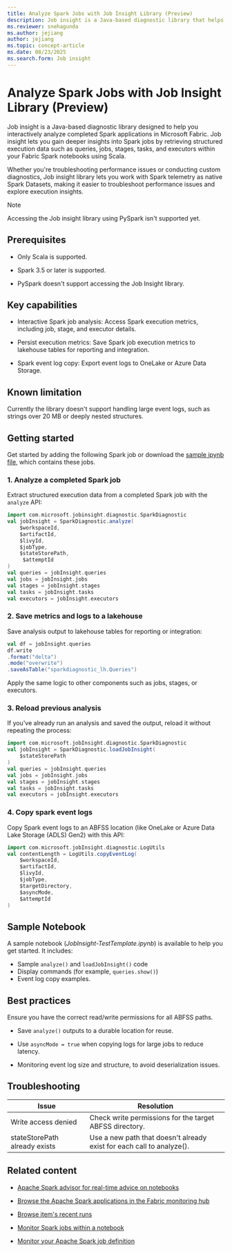 ```yaml
---
title: Analyze Spark Jobs with Job Insight Library (Preview)
description: Job insight is a Java-based diagnostic library that helps you interactively analyze completed Spark applications in Microsoft Fabric.
ms.reviewer: snehagunda
ms.author: jejiang
author: jejiang
ms.topic: concept-article
ms.date: 08/23/2025
ms.search.form: Job insight
---
```


# Analyze Spark Jobs with Job Insight Library (Preview)

Job insight is a Java-based diagnostic library designed to help you interactively analyze completed Spark applications in Microsoft Fabric. Job insight lets you gain deeper insights into Spark jobs by retrieving structured execution data such as queries, jobs, stages, tasks, and executors within your Fabric Spark notebooks using Scala.

Whether you're troubleshooting performance issues or conducting custom diagnostics, Job insight library lets you work with Spark telemetry as native Spark Datasets, making it easier to troubleshoot performance issues and explore execution insights.

> [!NOTE]
> Accessing the Job insight library using PySpark isn't supported yet.

## Prerequisites

- Only Scala is supported.

- Spark 3.5 or later is supported.

- PySpark doesn't support accessing the Job Insight library.

## Key capabilities

- Interactive Spark job analysis: Access Spark execution metrics, including job, stage, and executor details.

- Persist execution metrics: Save Spark job execution metrics to lakehouse tables for reporting and integration.

- Spark event log copy: Export event logs to OneLake or Azure Data Storage.

## Known limitation

Currently the library doesn't support handling large event logs, such as strings over 20 MB or deeply nested structures.

## Getting started

Get started by adding the following Spark job or download the [sample ipynb file](https://github.com/microsoft/fabric-samples/blob/main/docs-samples/data-engineering/SparkMonitoring/JobInsightSample/JobInsight_SampleNotebook.ipynb), which contains these jobs.

### 1. Analyze a completed Spark job

Extract structured execution data from a completed Spark job with the `analyze` API:

```scala
import com.microsoft.jobinsight.diagnostic.SparkDiagnostic
val jobInsight = SparkDiagnostic.analyze( 
    $workspaceId, 
    $artifactId, 
    $livyId, 
    $jobType, 
    $stateStorePath, 
     $attemptId 
) 
val queries = jobInsight.queries 
val jobs = jobInsight.jobs 
val stages = jobInsight.stages 
val tasks = jobInsight.tasks 
val executors = jobInsight.executors 
```

### 2. Save metrics and logs to a lakehouse

Save analysis output to lakehouse tables for reporting or integration:

```scala
val df = jobInsight.queries 
df.write 
.format("delta") 
.mode("overwrite") 
.saveAsTable("sparkdiagnostic_lh.Queries") 
```

Apply the same logic to other components such as jobs, stages, or executors.

### 3. Reload previous analysis

If you've already run an analysis and saved the output, reload it without repeating the process:

```scala
import com.microsoft.jobInsight.diagnostic.SparkDiagnostic 
val jobInsight = SparkDiagnostic.loadJobInsight( 
    $stateStorePath 
) 
val queries = jobInsight.queries 
val jobs = jobInsight.jobs 
val stages = jobInsight.stages 
val tasks = jobInsight.tasks 
val executors = jobInsight.executors
```

### 4. Copy spark event logs

Copy Spark event logs to an ABFSS location (like OneLake or Azure Data Lake Storage (ADLS) Gen2) with this API: 

```scala
import com.microsoft.jobInsight.diagnostic.LogUtils 
val contentLength = LogUtils.copyEventLog( 
    $workspaceId, 
    $artifactId, 
    $livyId, 
    $jobType, 
    $targetDirectory, 
    $asyncMode, 
    $attemptId 
)
```

## Sample Notebook

A sample notebook (*JobInsight-TestTemplate.ipynb*) is available to help you get started. It includes:

- Sample `analyze()` and `loadJobInsight()` code
- Display commands (for example, `queries.show()`)
- Event log copy examples.

## Best practices

Ensure you have the correct read/write permissions for all ABFSS paths.

- Save `analyze()` outputs to a durable location for reuse.

- Use `asyncMode = true` when copying logs for large jobs to reduce latency.

- Monitoring event log size and structure, to avoid deserialization issues.


## Troubleshooting

| Issue | Resolution |
|---|---|
| Write access denied | Check write permissions for the target ABFSS directory. |
| stateStorePath already exists | Use a new path that doesn't already exist for each call to analyze(). |

## Related content

- [Apache Spark advisor for real-time advice on notebooks](spark-advisor-introduction.md)

- [Browse the Apache Spark applications in the Fabric monitoring hub](browse-spark-applications-monitoring-hub.md)

- [Browse item's recent runs](spark-item-recent-runs.md)

- [Monitor Spark jobs within a notebook](spark-monitor-debug.md)

- [Monitor your Apache Spark job definition](monitor-spark-job-definitions.md)

